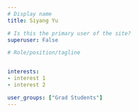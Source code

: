 ```yaml
---
# Display name
title: Siyang Yu

# Is this the primary user of the site?
superuser: False

# Role/position/tagline


interests: 
- interest 1
- interest 2

user_groups: ["Grad Students"]
---
```

